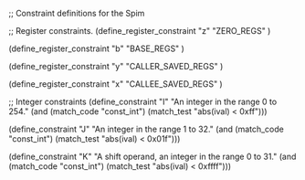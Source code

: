 ;; Constraint definitions for the Spim

;; Register constraints.
(define_register_constraint "z" "ZERO_REGS"
  )

(define_register_constraint "b" "BASE_REGS"
  )

(define_register_constraint "y" "CALLER_SAVED_REGS"
  )

(define_register_constraint "x" "CALLEE_SAVED_REGS"
  )

;; Integer constraints
(define_constraint "I"
  "An integer in the range 0 to 254."
  (and (match_code "const_int")
       (match_test "abs(ival) < 0xff")))

(define_constraint "J"
  "An integer in the range 1 to 32."
  (and (match_code "const_int")
       (match_test "abs(ival) < 0x01f")))

(define_constraint "K"
  "A shift operand, an integer in the range 0 to 31."
  (and (match_code "const_int")
       (match_test "abs(ival) < 0xffff")))
